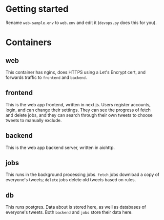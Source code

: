 # Getting started

Rename `web-sample.env` to `web.env` and edit it (`devops.py` does this for you).

# Containers

## web

This container has nginx, does HTTPS using a Let's Encrypt cert, and forwards traffic to `frontend` and `backend`.

## frontend

This is the web app frontend, written in next.js. Users register accounts, login, and can change their settings. They can see the progress of fetch and delete jobs, and they can search through their own tweets to choose tweets to manually exclude.

## backend

This is the web app backend server, written in aiohttp.

## jobs

This runs in the background processing jobs. `fetch` jobs download a copy of everyone's tweets; `delete` jobs delete old tweets based on rules.

## db

This runs postgres. Data about is stored here, as well as databases of everyone's tweets. Both `backend` and `jobs` store their data here.
